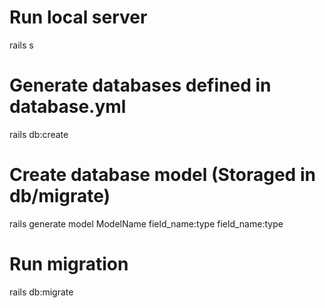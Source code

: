 # Run local server
rails s

# Generate databases defined in database.yml
rails db:create

# Create database model (Storaged in db/migrate)
rails generate model ModelName field_name:type field_name:type

# Run migration
rails db:migrate
